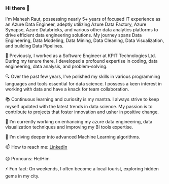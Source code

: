 ### Hi there 👋

I'm Mahesh Raut, possessing nearly 5+ years of focused IT experience as an Azure Data Engineer, adeptly utilizing Azure Data Factory, Azure Synapse, Azure Databricks, and various other data analytics platforms to drive efficient data engineering solutions. My journey spans Data Engineering, Data Modeling, Data Mining, Data Cleaning, Data Visualization, and building Data Pipelines.

🏢 Previously, I worked as a Software Engineer at KPIT Technologies Ltd. During my tenure there, I developed a profound expertise in coding, data engineering, data analysis, and problem-solving. 

🔍 Over the past few years, I've polished my skills in various programming languages and tools essential for data science. I possess a keen interest in working with data and have a knack for team collaboration.

📚 Continuous learning and curiosity is my mantra. I always strive to keep myself updated with the latest trends in data science. My passion is to contribute to projects that foster innovation and usher in positive change.

🔭 I’m currently working on enhancing my azure data engineering, data visualization techniques and improving my BI tools expertise.

🌱 I’m diving deeper into advanced Machine Learning algorithms.

📫 How to reach me: [LinkedIn](https://www.linkedin.com/in/mahesh-raut)

😄 Pronouns: He/Him

⚡ Fun fact: On weekends, I often become a local tourist, exploring hidden gems in my city.
